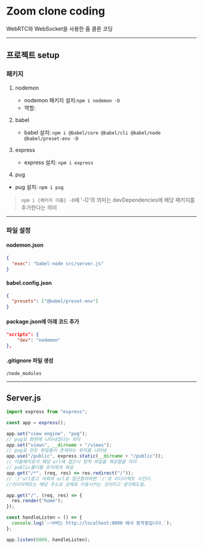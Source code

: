 # Zoom clone coding

WebRTC와 WebSocket을 사용한 줌 클론 코딩

---

## 프로젝트 setup

### 패키지

1. nodemon

   - nodemon 패키지 설치:`npm i nodemon -D`
   - 역할:

2. babel

   - babel 설치: `npm i @babel/core @babel/cli @babel/node @babel/preset-env -D`

3. express

   - express 설치: `npm i express`

4. pug

- pug 설치: `npm i pug`

> `npm i {패키지 이름} -D`에 '-D'의 의미는 devDependencies에 해당 패키지를 추가한다는 의미

---

### 파일 설정

#### nodemon.json

```json
{
  "exec": "babel-node src/server.js"
}
```

#### babel.config.json

```json
{
  "presets": ["@babel/preset-env"]
}
```

#### package.json에 아래 코드 추가

```json
"scripts": {
    "dev": "nodemon"
},
```

#### .gitignore 파일 생성

```
/node_modules
```

---

## Server.js

```js
import express from "express";

const app = express();

app.set("view engine", "pug");
// pug로 화면에 나타내겠다는 의미
app.set("views", __dirname + "/views");
// pug로 만든 파일들이 존재하는 위치를 나타냄
app.use("/public", express.static(__dirname + "/public"));
// 미들웨어로서 해당 url에 접근시 정적 파일을 제공함을 의미
// public폴더를 유저에게 제공
app.get("/*", (req, res) => res.redirect("/"));
// '/'url말고 이외의 url로 접근할려하면 '/'로 리다이렉트 시킨다.
//리다이렉트는 해당 주소로 강제로 이동시키는 것이라고 생각해도됨.

app.get("/", (req, res) => {
  res.render("home");
});

const handleListen = () => {
  console.log(`✅서버는 http://localhost:8000 에서 동작중입니다.`);
};

app.listen(8000, handleListen);
```
